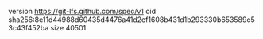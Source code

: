 version https://git-lfs.github.com/spec/v1
oid sha256:8e11d44988d60435d4476a41d2ef1608b431d1b293330b653589c53c43f452ba
size 40501
